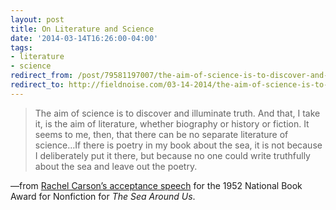 ```yaml
---
layout: post 
title: On Literature and Science
date: '2014-03-14T16:26:00-04:00' 
tags: 
- literature
- science 
redirect_from: /post/79581197007/the-aim-of-science-is-to-discover-and-illuminate/
redirect_to: http://fieldnoise.com/03-14-2014/the-aim-of-science-is-to-discover-and-illuminate
---
```


> The aim of science is to discover and illuminate truth. And that, I take it, is the aim of literature, whether biography or history or fiction. It seems to me, then, that there can be no separate literature of science…If there is poetry in my book about the sea, it is not because I deliberately put it there, but because no one could write truthfully about the sea and leave out the poetry.

—from [Rachel Carson’s acceptance speech](http://www.nationalbook.orgbaacceptspeech_rcarson.html#.UyNkimRdVXY) for the 1952 National Book Award for Nonfiction for *The Sea Around Us*.


